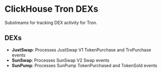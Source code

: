# ClickHouse Tron DEXs

Substreams for tracking DEX activity for Tron.

## DEXs

- **JustSwap**: Processes JustSwap V1 TokenPurchase and TrxPurchase events
- **SunSwap**: Processes SunSwap V2 Swap events
- **SunPump**: Processes SunPump TokenPurchased and TokenSold events

